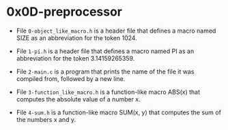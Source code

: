 # 0x0D-preprocessor

* File `0-object_like_macro.h` is a header file that defines a macro named SIZE as an abbreviation for the token 1024.

* File `1-pi.h` is a header file that defines a macro named PI as an abbreviation for the token 3.14159265359.

* File `2-main.c` is a program that prints the name of the file it was compiled from, followed by a new line.

* File `3-function_like_macro.h` is a function-like macro ABS(x) that computes the absolute value of a number x.

* File `4-sum.h` is a function-like macro SUM(x, y) that computes the sum of the numbers x and y.
